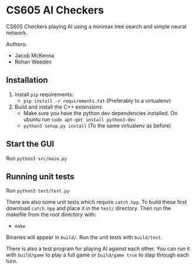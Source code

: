 # CS605 AI Checkers
CS605 Checkers playing AI using a minimax tree search and simple neural network.

Authors:
  - Jacob McKenna
  - Rohan Weeden

## Installation

1. Install `pip` requirements:
    - `pip install -r requirements.txt` (Preferably to a virtualenv)
2. Build and install the C++ extensions
    - Make sure you have the python dev dependencies installed. On ubuntu run
    `sudo apt-get install python3-dev`
    - `python3 setup.py install` (To the same virtualenv as before)

## Start the GUI
Run `python3 src/main.py`

## Running unit tests
Run `python3 test/test.py`

There are also some unit tests which require `catch.hpp`. To build these first
download `catch.hpp` and place it in the `test/` directory. Then run the makefile
from the root directory with:
  - `make`

Binaries will appear in `build/`. Run the unit tests with `build/test`.

There is also a test program for playing AI against each other. You can run it
with `build/game` to play a full game or `build/game true` to step through each
turn.
